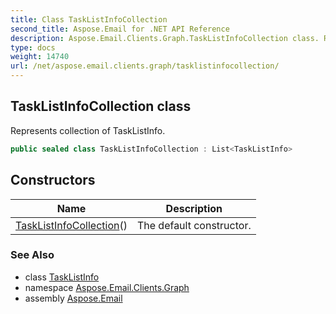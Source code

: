 ```yaml
---
title: Class TaskListInfoCollection
second_title: Aspose.Email for .NET API Reference
description: Aspose.Email.Clients.Graph.TaskListInfoCollection class. Represents collection of TaskListInfo
type: docs
weight: 14740
url: /net/aspose.email.clients.graph/tasklistinfocollection/
---
```

## TaskListInfoCollection class

Represents collection of TaskListInfo.

```csharp
public sealed class TaskListInfoCollection : List<TaskListInfo>
```

## Constructors

| Name | Description |
| --- | --- |
| [TaskListInfoCollection](tasklistinfocollection/)() | The default constructor. |

### See Also

* class [TaskListInfo](../tasklistinfo/)
* namespace [Aspose.Email.Clients.Graph](../../aspose.email.clients.graph/)
* assembly [Aspose.Email](../../)


